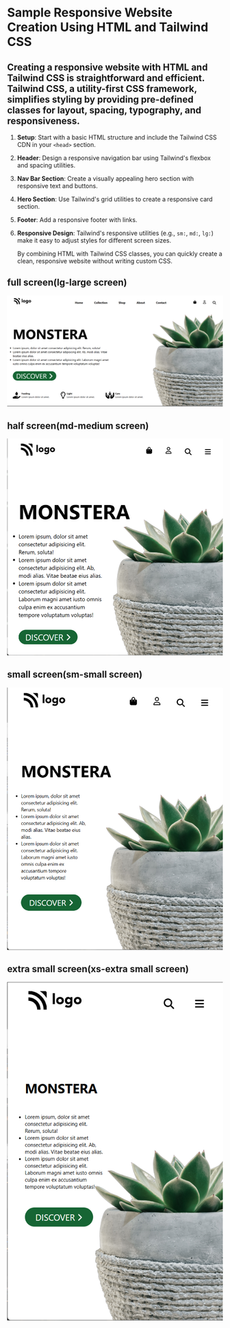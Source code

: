 # **Sample Responsive Website Creation Using HTML and Tailwind CSS**

## Creating a responsive website with HTML and Tailwind CSS is straightforward and efficient. Tailwind CSS, a utility-first CSS framework, simplifies styling by providing pre-defined classes for layout, spacing, typography, and responsiveness.

1. **Setup**: Start with a basic HTML structure and include the Tailwind CSS CDN in your `<head>` section.

2. **Header**: Design a responsive navigation bar using Tailwind's flexbox and spacing utilities.

3. **Nav Bar Section**: Create a visually appealing hero section with responsive text and buttons.

4. **Hero Section**: Use Tailwind's grid utilities to create a responsive card section.

5. **Footer**: Add a responsive footer with links.

6. **Responsive Design**: Tailwind's responsive utilities (e.g., `sm:`, `md:`, `lg:`) make it easy to adjust styles for different screen sizes.

   By combining HTML with Tailwind CSS classes, you can quickly create a clean, responsive website without writing custom CSS.

## full screen(lg-large screen)

![alt text](lg.png)

## half screen(md-medium screen)

![alt text](md.png)

## small screen(sm-small screen)

![alt text](sm.png)

## extra small screen(xs-extra small screen)

![alt text](xs.png)
